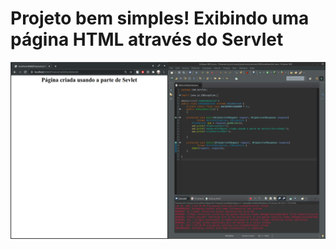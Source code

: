 # Projeto bem simples! Exibindo uma página HTML através do Servlet

<img src="https://github.com/Alisson7Neres/paginaServlet/blob/main/Financeiro/img/Captura%20de%20tela%20de%202021-01-18%2019-02-17.png?raw=true">
